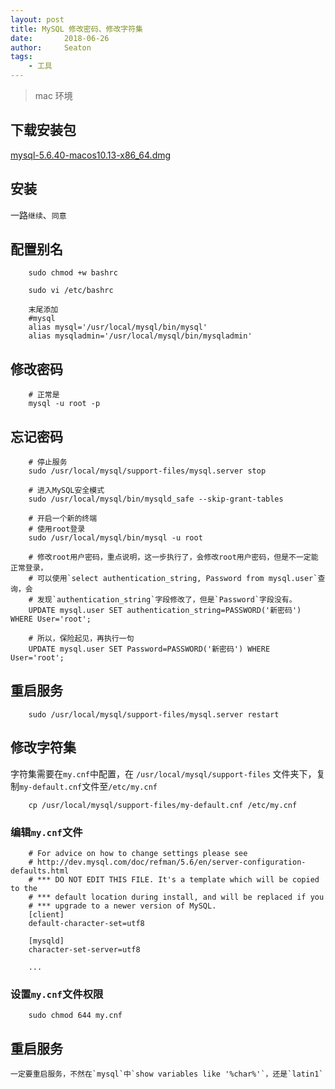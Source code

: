 ```yaml
---
layout: post
title: MySQL 修改密码、修改字符集
date:       2018-06-26
author:     Seaton
tags:
    - 工具
---
```


> mac 环境

## 下载安装包

[mysql-5.6.40-macos10.13-x86_64.dmg](https://cdn.mysql.com//Downloads/MySQL-5.6/mysql-5.6.40-macos10.13-x86_64.dmg)

## 安装

一路`继续`、`同意`

## 配置别名

        sudo chmod +w bashrc

        sudo vi /etc/bashrc

        末尾添加
        #mysql
        alias mysql='/usr/local/mysql/bin/mysql' 
        alias mysqladmin='/usr/local/mysql/bin/mysqladmin'

## 修改密码

        # 正常是
        mysql -u root -p

## 忘记密码
        
        # 停止服务
        sudo /usr/local/mysql/support-files/mysql.server stop

        # 进入MySQL安全模式
        sudo /usr/local/mysql/bin/mysqld_safe --skip-grant-tables

        # 开启一个新的终端
        # 使用root登录
        sudo /usr/local/mysql/bin/mysql -u root

        # 修改root用户密码，重点说明，这一步执行了，会修改root用户密码，但是不一定能正常登录，
        # 可以使用`select authentication_string, Password from mysql.user`查询，会
        # 发现`authentication_string`字段修改了，但是`Password`字段没有。
        UPDATE mysql.user SET authentication_string=PASSWORD('新密码') WHERE User='root';

        # 所以，保险起见，再执行一句
        UPDATE mysql.user SET Password=PASSWORD('新密码') WHERE User='root'; 

## 重启服务

        sudo /usr/local/mysql/support-files/mysql.server restart

## 修改字符集

字符集需要在`my.cnf`中配置，在 `/usr/local/mysql/support-files` 文件夹下，复制`my-default.cnf`文件至`/etc/my.cnf`

        cp /usr/local/mysql/support-files/my-default.cnf /etc/my.cnf

### 编辑`my.cnf`文件

        # For advice on how to change settings please see
        # http://dev.mysql.com/doc/refman/5.6/en/server-configuration-defaults.html
        # *** DO NOT EDIT THIS FILE. It's a template which will be copied to the
        # *** default location during install, and will be replaced if you
        # *** upgrade to a newer version of MySQL.
        [client]
        default-character-set=utf8

        [mysqld]
        character-set-server=utf8

        ...

### 设置`my.cnf`文件权限

        sudo chmod 644 my.cnf

## 重启服务

    一定要重启服务，不然在`mysql`中`show variables like '%char%'`，还是`latin1`


